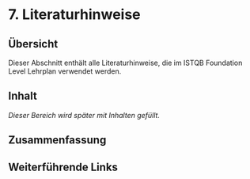# 7. Literaturhinweise

## Übersicht

Dieser Abschnitt enthält alle Literaturhinweise, die im ISTQB Foundation Level Lehrplan verwendet werden.

## Inhalt

_Dieser Bereich wird später mit Inhalten gefüllt._

## Zusammenfassung

## Weiterführende Links
